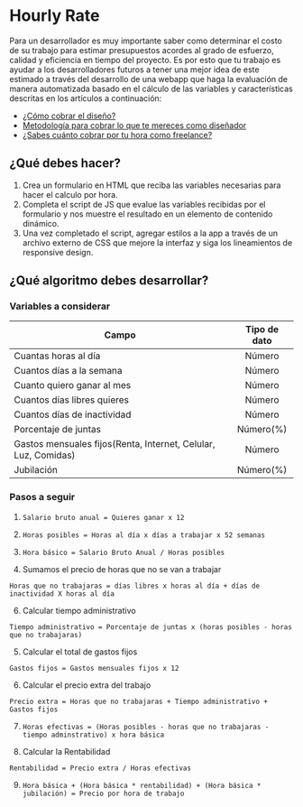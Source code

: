# Hourly Rate
Para un desarrollador es muy importante saber como determinar el costo de su trabajo para estimar presupuestos acordes al grado de esfuerzo, calidad y eficiencia en tiempo del proyecto. Es por esto que tu trabajo es ayudar a los desarrolladores futuros a tener una mejor idea de este estimado a través del desarrollo de una webapp que haga la evaluación de manera automatizada basado en el cálculo de las variables y características descritas en los artículos a continuación:

- [¿Cómo cobrar el diseño?](http://nfgraphics.com/como-cobrar-el-diseno/)
- [Metodología para cobrar lo que te mereces como diseñador](https://www.lauralofer.com/metodologia-calcular-tarifas-disenador/)
- [¿Sabes cuánto cobrar por tu hora como freelance?](http://www.calculadorafreelance.com/)

## ¿Qué debes hacer?
1. Crea un formulario en HTML que reciba las variables necesarias para hacer el calculo por hora.
2. Completa el script de JS que evalue las variables recibidas por el formulario y nos muestre el resultado en un elemento de contenido dinámico.
3. Una vez completado el script, agregar estilos a la app a través de un archivo externo de CSS que mejore la interfaz y siga los lineamientos de responsive design.

## ¿Qué algoritmo debes desarrollar?
### Variables a considerar
| Campo                       | Tipo de dato  |
| --------------------------- |:-------------:|
| Cuantas horas al día        | Número        |
| Cuantos días a la semana    | Número        |
| Cuanto quiero ganar al mes  | Número        |
| Cuantos días libres quieres | Número        |
| Cuantos días de inactividad | Número        |
| Porcentaje de juntas        | Número(%)     |
| Gastos mensuales fijos(Renta, Internet, Celular, Luz, Comidas)                      | Número        |
| Jubilación                  | Número(%)     |

### Pasos a seguir
1) `Salario bruto anual = Quieres ganar x 12`

2) `Horas posibles = Horas al día x días a trabajar x 52 semanas`

3) `Hora básico = Salario Bruto Anual / Horas posibles`

4) Sumamos el precio de horas que no se van a trabajar

`Horas que no trabajaras = días libres x horas al día + días de inactividad X horas al día`

6) Calcular tiempo administrativo

`Tiempo administrativo = Porcentaje de juntas x (horas posibles - horas que no trabajaras)`

5) Calcular el total de gastos fijos 

`Gastos fijos = Gastos mensuales fijos x 12`

6) Calcular el precio extra del trabajo

`Precio extra = Horas que no trabajaras + Tiempo administrativo + Gastos fijos`

7) `Horas efectivas = (Horas posibles - horas que no trabajaras - tiempo adminstrativo) x hora básica`

8) Calcular la Rentabilidad

`Rentabilidad = Precio extra / Horas efectivas`

9) `Hora básica + (Hora básica * rentabilidad) + (Hora básica * jubilación) = Precio por hora de trabajo`